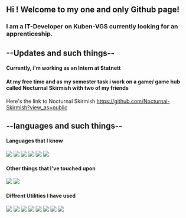 ## **Hi ! Welcome to my one and only Github page!**

### I am a IT-Developer on Kuben-VGS currently looking for an apprenticeship.



## **--Updates and such things--**
#### Currently, i'm working as an Intern at Statnett
#### At my free time and as my semester task i work on a game/ game hub called Nocturnal Skirmish with two of my friends 
Here's the link to Nocturnal Skirmish
https://github.com/Nocturnal-Skirmish?view_as=public 


## **--languages and such things--**
#### Languages that I know
<a href="https://developer.mozilla.org/en-US/docs/Web/HTML"><img src="https://skillicons.dev/icons?i=js" /></a>
<a href="https://developer.mozilla.org/en-US/docs/Web/JavaScript"><img src="https://skillicons.dev/icons?i=html" /></a>
<a href="https://developer.mozilla.org/en-US/docs/Web/CSS"><img src="https://skillicons.dev/icons?i=css" /></a>
<a href="https://developer.mozilla.org/en-US/docs/Glossary/Python"><img src="https://skillicons.dev/icons?i=py" /></a>
<a href="https://developer.mozilla.org/en-US/docs/MDN/Writing_guidelines/Howto/Markdown_in_MDN"><img src="https://skillicons.dev/icons?i=md" /></a>
<a href="https://www.mysql.com/"><img src="https://skillicons.dev/icons?i=mysql" /></a>

#### Other things that I've touched upon
<a href="https://react.dev/"><img src="https://skillicons.dev/icons?i=react" /></a>
<a href="https://developer.mozilla.org/en-US/docs/Glossary/TypeScript"><img src="https://skillicons.dev/icons?i=ts" /></a>

#### Diffrent Utilities I have used
<a href="https://developer.mozilla.org/en-US/docs/Learn/Tools_and_testing/GitHub"><img src="https://skillicons.dev/icons?i=github" /></a>
<a href="https://www.figma.com/"><img src="https://skillicons.dev/icons?i=figma" /></a>
<a href="https://developer.mozilla.org/en-US/docs/Glossary/Git"><img src="https://skillicons.dev/icons?i=git" /></a>
<a href="https://www.raspberrypi.com/"><img src="https://skillicons.dev/icons?i=raspberrypi" /></a>
<a href="https://code.visualstudio.com/"><img src="https://skillicons.dev/icons?i=vscode" /></a>
<a href="https://vite.dev/"><img src="https://skillicons.dev/icons?i=vite" /></a>
<a href="https://helpx.adobe.com/xd/get-started.html"><img src="https://skillicons.dev/icons?i=xd" /></a>
<a href="https://www.npmjs.com/"><img src="https://skillicons.dev/icons?i=npm" /></a>
<!--
**HenrikHaaland/HenrikHaaland** is a ✨ _special_ ✨ repository because its `README.md` (this file) appears on your GitHub profile.

Here are some ideas to get you started:

- 🔭 I’m currently working on ...
- 🌱 I’m currently learning ...
- 👯 I’m looking to collaborate on ...
- 🤔 I’m looking for help with ...
- 💬 Ask me about ...
- 📫 How to reach me: ...
- 😄 Pronouns: ...
- ⚡ Fun fact: ...
-->
